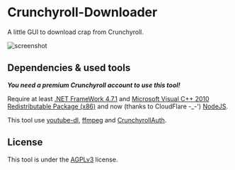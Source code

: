 # Crunchyroll-Downloader

A little GUI to download crap from Crunchyroll.

![screenshot](https://github.com/skid9000/Crunchyroll-Downloader/blob/master/screenshot.png)

## Dependencies & used tools

***You need a premium Crunchyroll account to use this tool!***

Require at least [.NET FrameWork 4.7.1](https://www.microsoft.com/en-US/download/details.aspx?id=56116) and [Microsoft Visual C++ 2010 Redistributable Package (x86)](https://www.microsoft.com/en-US/download/details.aspx?id=5555) and now (thanks to CloudFlare -_-') [NodeJS](https://nodejs.org/dist/v8.11.4/node-v8.11.4-x64.msi).

This tool use [youtube-dl](https://github.com/rg3/youtube-dl), [ffmpeg](https://ffmpeg.org/) and [CrunchyrollAuth](https://github.com/skid9000/CrunchyrollAuth).

## License

This tool is under the [AGPLv3](https://github.com/skid9000/Crunchyroll-Downloader/blob/master/LICENSE) license.
